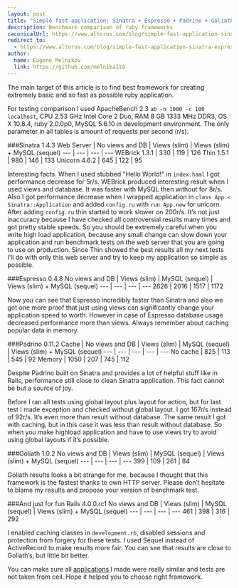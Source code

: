 ```yaml
---
layout: post
title: "Simple fast application: Sinatra + Espresso + Padrino + Goliath + Rails"
description: Benchmark comparison of ruby frameworks
caconicalUrl: https://www.altoros.com/blog/simple-fast-application-sinatra-espresso-padrino-goliath-rails/
redirect_to:
  - https://www.altoros.com/blog/simple-fast-application-sinatra-espresso-padrino-goliath-rails/
author:
  name: Eugene Melnikov
  link: https://github.com/melnikaite
---
```

The main target of this article is to find best framework for creating extremely basic and so fast as possible ruby application.

<!-- full start -->
For testing comparison I used ApacheBench 2.3 `ab -n 1000 -c 100 localhost`, CPU 2.53 GHz Intel Core 2 Duo, RAM 8 GB 1333 MHz DDR3, OS X 10.8.4, ruby 2.0.0p0, MySQL 5.6.10 in development environment.
The only parameter in all tables is amount of requests per second (r/s).

###Sinatra 1.4.3
Web Server |	No views and DB |	Views (slim) |	Views (slim) + MySQL (sequel)
--- | --- | --- | ---
WEBrick 1.3.1 |	330 |	119 |	126
Thin 1.5.1 |	980 |	146 |	133
Unicorn 4.6.2 |	645 |	122 |	95

Interesting facts.
When I used stubbed "Hello World!" in `index.haml` I got performance decrease for 5r/s.
WEBrick produced interesting result when I used views and database.
It was faster with MySQL then without for 8r/s.
Also I got performance decrease when I wrapped application in `class App < Sinatra::Application` and added `config.ru` with `run App.new` for unicorn.
After adding `config.ru` thin started to work slower on 200r/s.
It’s not just inaccuracy because I have checked all controversial results many times and got pretty stable speeds.
So you should be extremely careful when you write high load application, because any small change can slow down your application and run benchmark tests on the web server that you are going to use on production.
Since Thin showed the best results all my next tests I’ll do with only this web server and try to keep my application so simple as possible.

###Espresso 0.4.8
No views and DB |	Views (slim) |	MySQL (sequel) |	Views (slim) + MySQL (sequel)
--- | --- | --- | ---
2626 |	2016 |	1517 |	1172

Now you can see that Espresso incredibly faster than Sinatra and also we got one more proof that just using views can significantly change your application speed to worth.
However in case of Espresso database usage decreased performance more than views.
Always remember about caching popular data in memory.

###Padrino 0.11.2
Cache |	No views and DB |	Views (slim) |	MySQL (sequel) |	Views (slim) + MySQL (sequel)
--- | --- | --- | --- | ---
No cache |	825 |	113 |	545 |	92
Memory |	1050 |	207 |	745 |	112

Despite Padrino built on Sinatra and provides a lot of helpful stuff like in Rails, performance still close to clean Sinatra application.
This fact cannot be but a source of joy.

Before I ran all tests using global layout plus layout for action, but for last test I made exception and checked without global layout.
I got 167r/s instead of 92r/s.
It’s even more than result without database.
The same result I got with caching, but in this case it was less than result without database.
So when you make highload application and have to use views try to avoid using global layouts if it’s possible.

###Goliath 1.0.2
No views and DB |	Views (slim) |	MySQL (sequel) |	Views (slim) + MySQL (sequel)
--- | --- | --- | ---
399 |	109 |	261 |	84

Goliath results looks a bit strange for me, because I thought that this framework is the fastest thanks to own HTTP server.
Please don’t hesitate to blame my results and propose your version of benchmark test.

###And just for fun Rails 4.0.0.rc1
No views and DB |	Views (slim) |	MySQL (sequel) |	Views (slim) + MySQL (sequel)
--- | --- | --- | ---
461 |	398 |	316 |	292

I enabled caching classes in `development.rb`, disabled sessions and protection from forgery for these tests.
I used Sequel instead of ActiveRecord to make results more fair.
You can see that results are close to Goliath’s, but little bit better.

You can make sure all [applications](https://github.com/melnikaite/ruby-frameworks-comparison/branches) I made were really similar and tests are not taken from ceil. Hope it helped you to choose right framework.
<!-- full end -->

